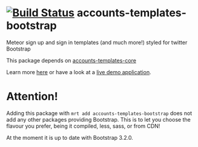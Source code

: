 [![Build Status](https://travis-ci.org/splendido/accounts-templates-bootstrap.svg?branch=master)](https://travis-ci.org/splendido/accounts-templates-bootstrap)
accounts-templates-bootstrap
========================

Meteor sign up and sign in templates (and much more!) styled for twitter Bootstrap

This package depends on [accounts-templates-core](https://atmospherejs.com/package/accounts-templates-core)

Learn more [here](http://accounts-templates.meteor.com) or have a look at a [live demo application](http://accounts-templates-bootstrap.meteor.com).


Attention!
==========

Adding this package with `mrt add accounts-templates-bootstrap` does not add any other packages providing Bootstrap. This is to let you choose the flavour you prefer, being it compiled, less, sass, or from CDN!

At the moment it is up to date with Bootstrap 3.2.0.
 